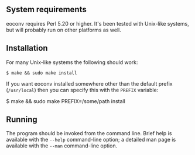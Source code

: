 System requirements
-------------------

eoconv requires Perl 5.20 or higher.  It's been tested with Unix-like
systems, but will probably run on other platforms as well.


Installation
------------

For many Unix-like systems the following should work:

    $ make && sudo make install

If you want eoconv installed somewhere other than the default prefix
(`/usr/local`) then you can specify this with the `PREFIX` variable:

   $ make && sudo make PREFIX=/some/path install


Running
-------

The program should be invoked from the command line.  Brief help is
available with the `--help` command-line option; a detailed man page is
available with the `--man` command-line option.
